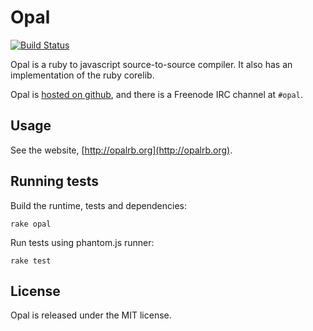 # Opal

[![Build Status](https://secure.travis-ci.org/adambeynon/opal.png?branch=master)](http://travis-ci.org/adambeynon/opal)

Opal is a ruby to javascript source-to-source compiler. It also has an 
implementation of the ruby corelib.

Opal is [hosted on github](http://github.com/adambeynon/opal), and there
is a Freenode IRC channel at `#opal`.

## Usage

See the website, [http://opalrb.org](http://opalrb.org).

## Running tests

Build the runtime, tests and dependencies:

```
rake opal
```

Run tests using phantom.js runner:

```
rake test
```

## License

Opal is released under the MIT license.